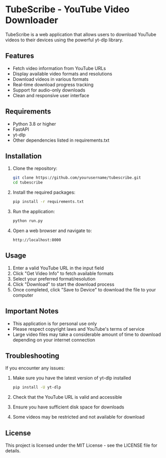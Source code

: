# TubeScribe - YouTube Video Downloader

TubeScribe is a web application that allows users to download YouTube videos to their devices using the powerful yt-dlp library.

## Features

- Fetch video information from YouTube URLs
- Display available video formats and resolutions
- Download videos in various formats
- Real-time download progress tracking
- Support for audio-only downloads
- Clean and responsive user interface

## Requirements

- Python 3.8 or higher
- FastAPI
- yt-dlp
- Other dependencies listed in requirements.txt

## Installation

1. Clone the repository:
   ```bash
   git clone https://github.com/yourusername/tubescribe.git
   cd tubescribe
   ```

2. Install the required packages:
   ```bash
   pip install -r requirements.txt
   ```

3. Run the application:
   ```bash
   python run.py
   ```

4. Open a web browser and navigate to:
   ```
   http://localhost:8000
   ```

## Usage

1. Enter a valid YouTube URL in the input field
2. Click "Get Video Info" to fetch available formats
3. Select your preferred format/resolution
4. Click "Download" to start the download process
5. Once completed, click "Save to Device" to download the file to your computer

## Important Notes

- This application is for personal use only
- Please respect copyright laws and YouTube's terms of service
- Large video files may take a considerable amount of time to download depending on your internet connection

## Troubleshooting

If you encounter any issues:

1. Make sure you have the latest version of yt-dlp installed
   ```bash
   pip install -U yt-dlp
   ```

2. Check that the YouTube URL is valid and accessible
3. Ensure you have sufficient disk space for downloads
4. Some videos may be restricted and not available for download

## License

This project is licensed under the MIT License - see the LICENSE file for details.
